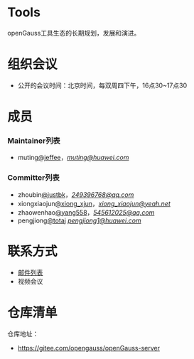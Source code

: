 
# Tools

openGauss工具生态的长期规划，发展和演进。


# 组织会议

- 公开的会议时间：北京时间，每双周四下午，16点30~17点30


# 成员


### Maintainer列表

- muting[@jeffee](https://gitee.com/jeffee)，*muting@huawei.com*


### Committer列表

- zhoubin[@justbk](https://gitee.com/justbk)，*249396768@qq.com*
- xiongxiaojun[@xiong_xjun](https://gitee.com/xiong_xjun)，*xiong_xiaojun@yeah.net*
- zhaowenhao[@yang558](https://gitee.com/yang558)，*545612025@qq.com*
- pengjiong[@totaj](https://gitee.com/totaj) *pengjiong1@huawei.com*

# 联系方式

- [邮件列表](https://mailweb.opengauss.org/postorius/lists/tools.opengauss.org/)
- 视频会议


# 仓库清单

仓库地址：
- https://gitee.com/opengauss/openGauss-server

